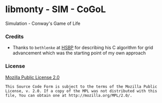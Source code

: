 libmonty - SIM - CoGoL
======================

Simulation - Conway's Game of Life

### Credits

- Thanks to `bethlenke` at [HSBP](https://hsbp.org) for describing
  his C algorithm for grid advancement which was the starting point
  of my own approach

### License

[Mozilla Public License 2.0](https://www.mozilla.org/en-US/MPL/2.0/)

```
This Source Code Form is subject to the terms of the Mozilla Public
License, v. 2.0. If a copy of the MPL was not distributed with this
file, You can obtain one at http://mozilla.org/MPL/2.0/.
```
